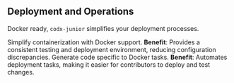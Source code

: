 ## Deployment and Operations

Docker ready, `codx-junior` simplifies your deployment processes.

Simplify containerization with Docker support. **Benefit**: Provides a consistent testing and deployment environment, reducing configuration discrepancies.
Generate code specific to Docker tasks. **Benefit**: Automates deployment tasks, making it easier for contributors to deploy and test changes.